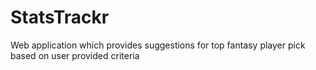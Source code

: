 # StatsTrackr
Web application which provides suggestions for top fantasy player pick based on user provided criteria
